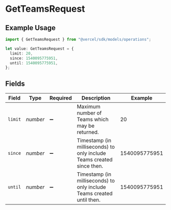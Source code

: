 # GetTeamsRequest

## Example Usage

```typescript
import { GetTeamsRequest } from "@vercel/sdk/models/operations";

let value: GetTeamsRequest = {
  limit: 20,
  since: 1540095775951,
  until: 1540095775951,
};
```

## Fields

| Field                                                                 | Type                                                                  | Required                                                              | Description                                                           | Example                                                               |
| --------------------------------------------------------------------- | --------------------------------------------------------------------- | --------------------------------------------------------------------- | --------------------------------------------------------------------- | --------------------------------------------------------------------- |
| `limit`                                                               | *number*                                                              | :heavy_minus_sign:                                                    | Maximum number of Teams which may be returned.                        | 20                                                                    |
| `since`                                                               | *number*                                                              | :heavy_minus_sign:                                                    | Timestamp (in milliseconds) to only include Teams created since then. | 1540095775951                                                         |
| `until`                                                               | *number*                                                              | :heavy_minus_sign:                                                    | Timestamp (in milliseconds) to only include Teams created until then. | 1540095775951                                                         |